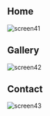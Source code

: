## Home

![screen41](https://github.com/user-attachments/assets/0bad2c62-9253-40c4-b00f-cd3b099f14a3)

## Gallery

![screen42](https://github.com/user-attachments/assets/af05f369-f77c-4df6-9e37-5f9759777670)

## Contact

![screen43](https://github.com/user-attachments/assets/37b299ef-2e4a-48c9-806a-011c0e68edb2)
